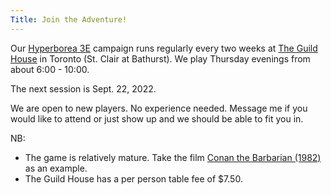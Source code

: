 ```yaml
---
Title: Join the Adventure!
---
```

Our [Hyperborea 3E](https://www.hyperborea.tv/) campaign runs regularly every two weeks at [The Guild House](https://theguildhouse.ca) in Toronto (St. Clair at Bathurst). We play Thursday evenings from about 6:00 - 10:00. 

The next session is Sept. 22, 2022.

We are open to new players. No experience needed. Message me if you would like to attend or just show up and we should be able to fit you in.

NB:
- The game is relatively mature. Take the film [Conan the Barbarian (1982)](https://en.wikipedia.org/wiki/Conan_the_Barbarian_(1982_film)) as an example.
- The Guild House has a per person table fee of $7.50.
